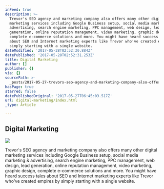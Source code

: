```yaml
---
inFeed: true
description: >-
  Trevor's SEO agency and marketing company also offers many other digital
  marketing services including Google Business setup, social media marketing &
  advertising, search engine marketing, PPC management, web design, lead
  generation, online reputation management, video marketing, graphic design,
  complete e-commerce solutions and more. You might have heard success tales
  about SEO and Internet marketing experts like Trevor who've created empires by
  simply starting with a single website.
dateModified: '2017-05-28T02:52:30.884Z'
datePublished: '2017-05-28T02:52:31.253Z'
title: Digital Marketing
author: []
publisher: {}
via: {}
sourcePath: >-
  _posts/2017-05-27-trevors-seo-agency-and-marketing-company-also-offers-many-o.md
hasPage: true
starred: false
datePublishedOriginal: '2017-05-27T06:45:03.517Z'
url: digital-marketing/index.html
_type: Article

---
```

## Digital Marketing
![](https://the-grid-user-content.s3-us-west-2.amazonaws.com/141b6953-e562-420b-b084-0342ed2deba9.png)

Trevor's SEO agency and marketing company also offers many other digital marketing services including Google Business setup, social media marketing & advertising, search engine marketing, PPC management, web design, lead generation, online reputation management, video marketing, graphic design, complete e-commerce solutions and more. You might have heard success tales about SEO and Internet marketing experts like Trevor who've created empires by simply starting with a single website.